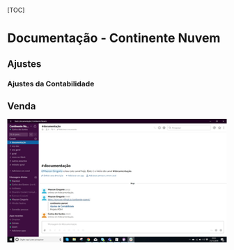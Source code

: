 [TOC]

# Documentação - Continente Nuvem

## Ajustes

### Ajustes da Contabilidade

## Venda

![](images\uma.jpg)